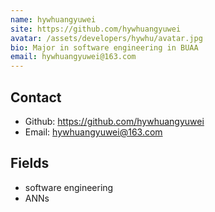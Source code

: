 ```yaml
---
name: hywhuangyuwei
site: https://github.com/hywhuangyuwei
avatar: /assets/developers/hywhu/avatar.jpg
bio: Major in software engineering in BUAA
email: hywhuangyuwei@163.com
---
```


## Contact

- Github: <https://github.com/hywhuangyuwei>
- Email: <hywhuangyuwei@163.com>

## Fields

- software engineering
- ANNs
